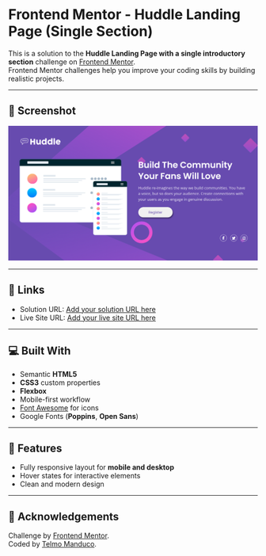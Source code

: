 # Frontend Mentor - Huddle Landing Page (Single Section)

This is a solution to the **Huddle Landing Page with a single introductory section** challenge on [Frontend Mentor](https://www.frontendmentor.io/challenges/huddle-landing-page-with-a-single-introductory-section-B_2Wvxgi0).  
Frontend Mentor challenges help you improve your coding skills by building realistic projects.

---

## 📸 Screenshot

![Preview of the project](./images/screenshot.png)

---

## 🔗 Links

- Solution URL: [Add your solution URL here](https://www.frontendmentor.io/solutions)
- Live Site URL: [Add your live site URL here](https://telmomanduco.github.io/huddle-landing-page-with-single-introductory-section-master)

---

## 💻 Built With

- Semantic **HTML5**
- **CSS3** custom properties
- **Flexbox**
- Mobile-first workflow
- [Font Awesome](https://fontawesome.com/) for icons
- Google Fonts (**Poppins**, **Open Sans**)

---

## 🚀 Features

- Fully responsive layout for **mobile and desktop**
- Hover states for interactive elements
- Clean and modern design

---

## 🙌 Acknowledgements

Challenge by [Frontend Mentor](https://www.frontendmentor.io).  
Coded by [Telmo Manduco](https://github.com/TelmoManduco).

